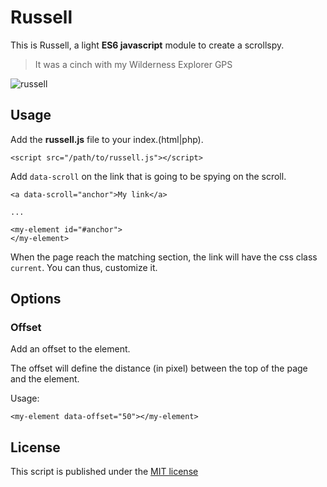 # Russell

This is Russell, a light **ES6 javascript** module to create a scrollspy.

> It was a cinch with my Wilderness Explorer GPS

![russell](https://i.imgflip.com/160r3l.gif)

## Usage

Add the **russell.js** file to your index.(html|php).
```
<script src="/path/to/russell.js"></script>
```

Add `data-scroll` on the link that is going to be spying on the scroll.

```
<a data-scroll="anchor">My link</a>

...

<my-element id="#anchor">
</my-element>
```

When the page reach the matching section, the link will have the css class `current`.
You can thus, customize it.


## Options

### Offset
Add an offset to the element.

The offset will define the distance (in pixel) between the top of the page and the element.

Usage:
```
<my-element data-offset="50"></my-element>
```

## License
This script is published under the [MIT license](./LICENSE)
